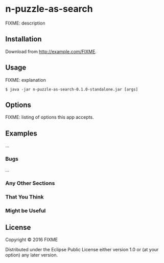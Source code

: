 # n-puzzle-as-search

FIXME: description

## Installation

Download from http://example.com/FIXME.

## Usage

FIXME: explanation

    $ java -jar n-puzzle-as-search-0.1.0-standalone.jar [args]

## Options

FIXME: listing of options this app accepts.

## Examples

...

### Bugs

...

### Any Other Sections
### That You Think
### Might be Useful

## License

Copyright © 2016 FIXME

Distributed under the Eclipse Public License either version 1.0 or (at
your option) any later version.
